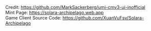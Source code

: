 Credit: https://github.com/MarkSackerberg/umi-cmv3-ui-inofficial  
Mint Page: https://solara-archipelago.web.app    
Game Client Source Code: https://github.com/XuanVuFsv/Solara-Archipelago
